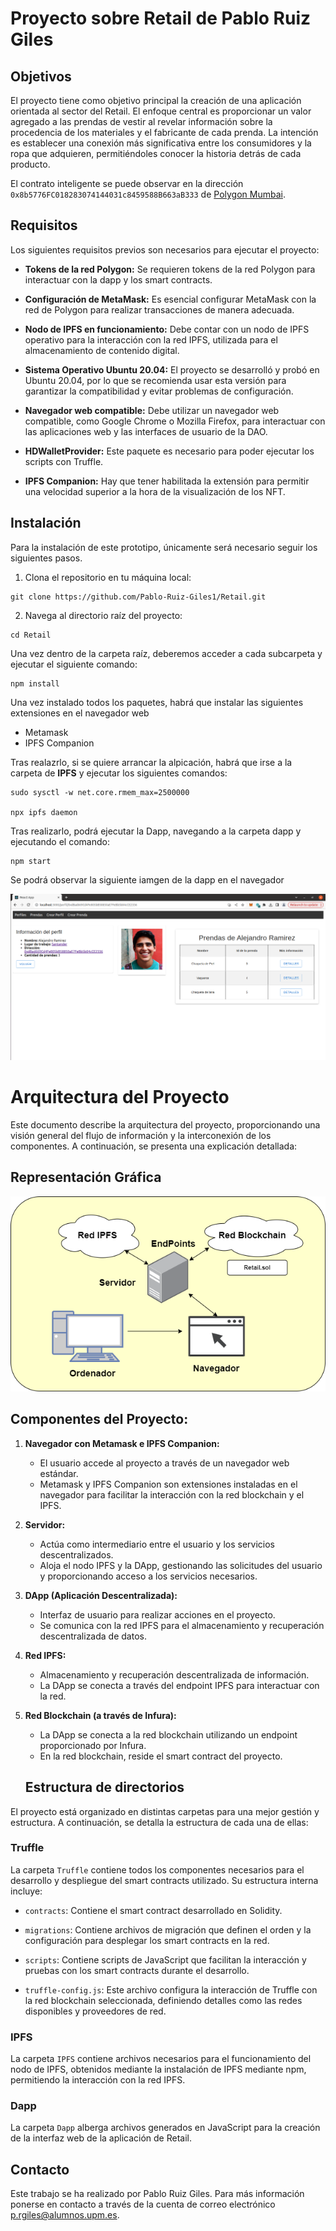 # Proyecto sobre Retail de Pablo Ruiz Giles

## Objetivos

El proyecto tiene como objetivo principal la creación de una aplicación orientada al sector del Retail. El enfoque central es proporcionar un valor agregado a las prendas de vestir al revelar información sobre la procedencia de los materiales y el fabricante de cada prenda. La intención es establecer una conexión más significativa entre los consumidores y la ropa que adquieren, permitiéndoles conocer la historia detrás de cada producto.

El contrato inteligente se puede observar en la dirección `0x8b5776FC018283074144031c8459588B663aB333` de [Polygon Mumbai](https://mumbai.polygonscan.com/address/0x8b5776FC018283074144031c8459588B663aB333).

## Requisitos

Los siguientes requisitos previos son necesarios para ejecutar el proyecto:

- **Tokens de la red Polygon:** Se requieren tokens de la red Polygon para interactuar con la dapp y los smart contracts.

- **Configuración de MetaMask:** Es esencial configurar MetaMask con la red de Polygon para realizar transacciones de manera adecuada.

- **Nodo de IPFS en funcionamiento:** Debe contar con un nodo de IPFS operativo para la interacción con la red IPFS, utilizada para el almacenamiento de contenido digital.

- **Sistema Operativo Ubuntu 20.04:** El proyecto se desarrolló y probó en Ubuntu 20.04, por lo que se recomienda usar esta versión para garantizar la compatibilidad y evitar problemas de configuración.

- **Navegador web compatible:** Debe utilizar un navegador web compatible, como Google Chrome o Mozilla Firefox, para interactuar con las aplicaciones web y las interfaces de usuario de la DAO.

- **HDWalletProvider:** Este paquete es necesario para poder ejecutar los scripts con Truffle.

- **IPFS Companion:** Hay que tener habilitada la extensión para permitir una velocidad superior a la hora de la visualización de los NFT.


## Instalación

Para la instalación de este prototipo, únicamente será necesario seguir los siguientes pasos.

1. Clona el repositorio en tu máquina local:
```
git clone https://github.com/Pablo-Ruiz-Giles1/Retail.git
```

2. Navega al directorio raíz del proyecto:
```
cd Retail
```

Una vez dentro de la carpeta raíz, deberemos acceder a cada subcarpeta y ejecutar el siguiente comando:
```
npm install
```
Una vez instalado todos los paquetes, habrá que instalar las siguientes extensiones en el navegador web

- Metamask
- IPFS Companion


Tras realazrlo, si se quiere arrancar la alpicación, habrá que irse a la carpeta de **IPFS** y ejecutar los siguientes comandos:
```
sudo sysctl -w net.core.rmem_max=2500000

npx ipfs daemon
```
Tras realizarlo, podrá ejecutar la Dapp, navegando a la carpeta dapp y ejecutando el comando:
```
npm start
```

Se podrá observar la siguiente iamgen de la dapp en el navegador

![Aplicacion](images/pantalla_app.PNG)

# Arquitectura del Proyecto

Este documento describe la arquitectura del proyecto, proporcionando una visión general del flujo de información y la interconexión de los componentes. A continuación, se presenta una explicación detallada:

## Representación Gráfica

![Arquitectura](images/Arquitectura.png)

## Componentes del Proyecto:

1. **Navegador con Metamask e IPFS Companion:**
   - El usuario accede al proyecto a través de un navegador web estándar.
   - Metamask y IPFS Companion son extensiones instaladas en el navegador para facilitar la interacción con la red blockchain y el IPFS.

2. **Servidor:**
   - Actúa como intermediario entre el usuario y los servicios descentralizados.
   - Aloja el nodo IPFS y la DApp, gestionando las solicitudes del usuario y proporcionando acceso a los servicios necesarios.

3. **DApp (Aplicación Descentralizada):**
   - Interfaz de usuario para realizar acciones en el proyecto.
   - Se comunica con la red IPFS para el almacenamiento y recuperación descentralizada de datos.

4. **Red IPFS:**
   - Almacenamiento y recuperación descentralizada de información.
   - La DApp se conecta a través del endpoint IPFS para interactuar con la red.

5. **Red Blockchain (a través de Infura):**
   - La DApp se conecta a la red blockchain utilizando un endpoint proporcionado por Infura.
   - En la red blockchain, reside el smart contract del proyecto.

   ## Estructura de directorios


El proyecto está organizado en distintas carpetas para una mejor gestión y estructura. A continuación, se detalla la estructura de cada una de ellas:

### Truffle

La carpeta `Truffle` contiene todos los componentes necesarios para el desarrollo y despliegue del smart contracts utilizado. Su estructura interna incluye:

- `contracts`: Contiene el smart contract desarrollado en Solidity.

- `migrations`: Contiene archivos de migración que definen el orden y la configuración para desplegar los smart contracts en la red.

- `scripts`: Contiene scripts de JavaScript que facilitan la interacción y pruebas con los smart contracts durante el desarrollo.

- `truffle-config.js`: Este archivo configura la interacción de Truffle con la red blockchain seleccionada, definiendo detalles como las redes disponibles y proveedores de red.

### IPFS

La carpeta `IPFS` contiene archivos necesarios para el funcionamiento del nodo de IPFS, obtenidos mediante la instalación de IPFS mediante npm, permitiendo la interacción con la red IPFS.

### Dapp

La carpeta `Dapp` alberga archivos generados en JavaScript para la creación de la interfaz web de la aplicación de Retail.

## Contacto

Este trabajo se ha realizado por Pablo Ruiz Giles. Para más información ponerse en contacto a través de la cuenta de correo electrónico p.rgiles@alumnos.upm.es.


